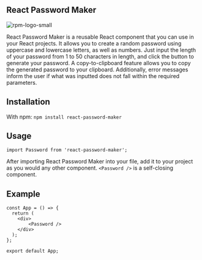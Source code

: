 ## React Password Maker

![rpm-logo-small](https://user-images.githubusercontent.com/36783010/106371465-8dd7e280-6319-11eb-9dc1-e6796f995231.png)

React Password Maker is a reusable React component that you can use in your React projects. It allows you to create a random password using uppercase and lowercase letters, as well as numbers. Just input the length of your password from 1 to 50 characters in length, and click the button to generate your password. A copy-to-clipboard feature allows you to copy the generated password to your clipboard. Additionally, error messages inform the user if what was inputted does not fall within the required parameters.

## Installation

With npm: `npm install react-password-maker`

## Usage

```
import Password from 'react-password-maker';
```

After importing React Password Maker into your file, add it to your project as you would any other component. `<Password />` is a self-closing component.

## Example

```
const App = () => {
  return (
    <div>
    	<Password />
    </div>
  );
};

export default App;

```
